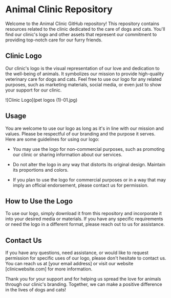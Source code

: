 # Animal Clinic Repository

Welcome to the Animal Clinic GitHub repository! This repository contains resources related to the clinic dedicated to the care of dogs and cats. You'll find our clinic's logo and other assets that represent our commitment to providing top-notch care for our furry friends.

## Clinic Logo

Our clinic's logo is the visual representation of our love and dedication to the well-being of animals. It symbolizes our mission to provide high-quality veterinary care for dogs and cats. Feel free to use our logo for any related purposes, such as marketing materials, social media, or even just to show your support for our clinic.

![Clinic Logo](pet logos (1)-01.jpg)

## Usage

You are welcome to use our logo as long as it's in line with our mission and values. Please be respectful of our branding and the purpose it serves. Here are some guidelines for using our logo:

- You may use the logo for non-commercial purposes, such as promoting our clinic or sharing information about our services.

- Do not alter the logo in any way that distorts its original design. Maintain its proportions and colors.

- If you plan to use the logo for commercial purposes or in a way that may imply an official endorsement, please contact us for permission.

## How to Use the Logo

To use our logo, simply download it from this repository and incorporate it into your desired media or materials. If you have any specific requirements or need the logo in a different format, please reach out to us for assistance.

## Contact Us

If you have any questions, need assistance, or would like to request permission for specific uses of our logo, please don't hesitate to contact us. You can reach us at [your email address] or visit our website [clinicwebsite.com] for more information.

Thank you for your support and for helping us spread the love for animals through our clinic's branding. Together, we can make a positive difference in the lives of dogs and cats!
